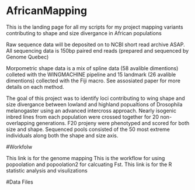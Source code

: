 # AfricanMapping


This is the landing page for all my scripts for my project mapping variants contributing to shape and size divergance in African populations 

Raw sequence data will be deposited on to NCBI short read archive ASAP. All sequencing data is 150bp paired end reads (prepared and sequenced by Genome Quebec) 

Morpometric shape data is a mix of spline data (58 avalible dimentions) colleted with the WINGMACHINE pipeline and 15 landmark (26 avalible dimentions) collected with the Fiji macro. See assosiated paper for more details on each method. 

The goal of this project was to identify loci contributing to wing shape and size divergance between lowland and highland popualtions of Drosophila melanogaster using an advanced intercross approach. Nearly isogenic inbred lines from each population were crossed together for 20 non-overlapping generations. F20 projeny were phenotyped and scored for both size and shape. Sequenced pools consisted of the 50 most extreme individuals along both the shape and size axis. 

#Workfolw 

This link is for the genome mapping 
This is the workflow for using popoolation and popoolation2 for calcuating Fst. 
This link is for the R statistic analysis and visulizations 

#Data Files

